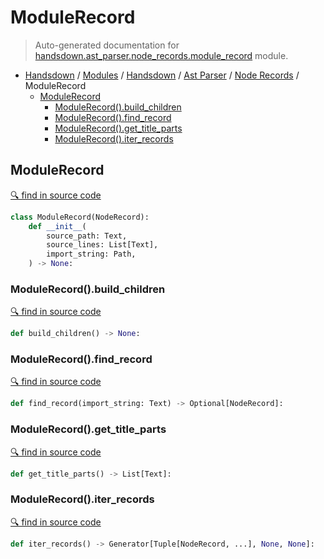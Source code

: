 # ModuleRecord

> Auto-generated documentation for [handsdown.ast_parser.node_records.module_record](https://github.com/vemel/handsdown/blob/master/handsdown/ast_parser/node_records/module_record.py) module.

- [Handsdown](../../../README.md#-handsdown---python-documentation-generator) / [Modules](../../../MODULES.md#modules) / [Handsdown](../../index.md#handsdown) / [Ast Parser](../index.md#ast-parser) / [Node Records](index.md#node-records) / ModuleRecord
  - [ModuleRecord](#modulerecord)
    - [ModuleRecord().build_children](#modulerecordbuild_children)
    - [ModuleRecord().find_record](#modulerecordfind_record)
    - [ModuleRecord().get_title_parts](#modulerecordget_title_parts)
    - [ModuleRecord().iter_records](#modulerecorditer_records)

## ModuleRecord

[🔍 find in source code](https://github.com/vemel/handsdown/blob/master/handsdown/ast_parser/node_records/module_record.py#L16)

```python
class ModuleRecord(NodeRecord):
    def __init__(
        source_path: Text,
        source_lines: List[Text],
        import_string: Path,
    ) -> None:
```

### ModuleRecord().build_children

[🔍 find in source code](https://github.com/vemel/handsdown/blob/master/handsdown/ast_parser/node_records/module_record.py#L102)

```python
def build_children() -> None:
```

### ModuleRecord().find_record

[🔍 find in source code](https://github.com/vemel/handsdown/blob/master/handsdown/ast_parser/node_records/module_record.py#L47)

```python
def find_record(import_string: Text) -> Optional[NodeRecord]:
```

### ModuleRecord().get_title_parts

[🔍 find in source code](https://github.com/vemel/handsdown/blob/master/handsdown/ast_parser/node_records/module_record.py#L34)

```python
def get_title_parts() -> List[Text]:
```

### ModuleRecord().iter_records

[🔍 find in source code](https://github.com/vemel/handsdown/blob/master/handsdown/ast_parser/node_records/module_record.py#L61)

```python
def iter_records() -> Generator[Tuple[NodeRecord, ...], None, None]:
```
